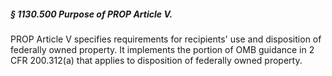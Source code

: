 ##### § 1130.500 Purpose of PROP Article V. #####

PROP Article V specifies requirements for recipients' use and disposition of federally owned property. It implements the portion of OMB guidance in 2 CFR 200.312(a) that applies to disposition of federally owned property.